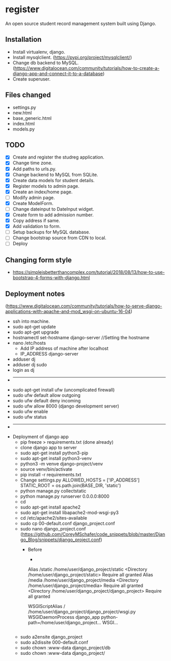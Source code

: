 # register
An open source student record management system built using Django.

## Installation
* Install virtualenv, django.
* Install mysqlclient. (https://pypi.org/project/mysqlclient/)
* Change db backend to MySQL. (https://www.digitalocean.com/community/tutorials/how-to-create-a-django-app-and-connect-it-to-a-database)
* Create superuser.

## Files changed
* settings.py
* new.html
* base_generic.html
* index.html
* models.py

## TODO

* [x] Create and register the studreg application.
* [x] Change time zone.
* [x] Add paths to urls.py.
* [x] Change backend to MySQL from SQLite.
* [x] Create data models for student details.
* [x] Register models to admin page.
* [x] Create an index/home page.
* [ ] Modify admin page.
* [x] Create ModelForm.
* [ ] Change dateinput to DateInput widget.
* [x] Create form to add admission number.
* [x] Copy address if same.
* [x] Add validation to form.
* [ ] Setup backups for MySQL database.
* [ ] Change bootstrap source from CDN to local.
* [ ] Deploy

## Changing form style
* https://simpleisbetterthancomplex.com/tutorial/2018/08/13/how-to-use-bootstrap-4-forms-with-django.html

## Deployment notes
(https://www.digitalocean.com/community/tutorials/how-to-serve-django-applications-with-apache-and-mod_wsgi-on-ubuntu-16-04)
* ssh into machine.
* sudo apt-get update
* sudo apt-get upgrade
* hostnamectl set-hostname django-server //Setting the hostname
* nano /etc/hosts
  * Add IP address of machine after localhost
  * IP_ADDRESS django-server
* adduser dj
* adduser dj sudo
* login as dj
* -----------------
* sudo apt-get install ufw (uncomplicated firewall)
* sudo ufw default allow outgoing
* sudo ufw default deny incoming
* sudo ufw allow 8000 (django development server)
* sudo ufw enable
* sudo ufw status
* -----------------
* Deployment of django app
  * pip freeze > requirements.txt (done already)
  * clone django app to server
  * sudo apt-get install python3-pip
  * sudo apt-get install python3-venv
  * python3 -m venve django-project/venv
  * source venv/bin/activate
  * pip install -r requirements.txt
  * Change settings.py
    ALLOWED_HOSTS = ['IP_ADDRESS']
    STATIC_ROOT = os.path.join(BASE_DIR, 'static')
  * python manage.py collectstatic
  * python manage.py runserver 0.0.0.0:8000
  * cd
  * sudo apt-get install apache2
  * sudo apt-get install libapache2-mod-wsgi-py3
  * cd /etc/apache2/sites-available
  * sudo cp 00-default.conf django_project.conf
  * sudo nano django_project.conf (https://github.com/CoreyMSchafer/code_snippets/blob/master/Django_Blog/snippets/django_project.conf)
    * Before </VirtualHost>
      * ```
      Alias /static /home/user/django_project/static
      <Directory /home/user/django_project/static>
            Require all granted
      </Directory>
      Alias /media /home/user/django_project/media
      <Directory /home/user/django_project/media>
            Require all granted
      </Directory>
      <Directory /home/user/django_project/django_project>
        <Files wsgi.py>
            Require all granted
        </Files>
      </Directory>
      
      WSGIScriptAlias / /home/user/django_project/django_project/wsgi.py
      WSGIDaemonProcess django_app python-path=/home/user/django_project...
      WSGI...
      ```
   * sudo a2ensite django_project
   * sudo a2dissite 000-default.conf
   * sudo chown :www-data django_project/db
   * sudo chown :www-data django_project/
      
      
      
      
      
      
      
      
      
